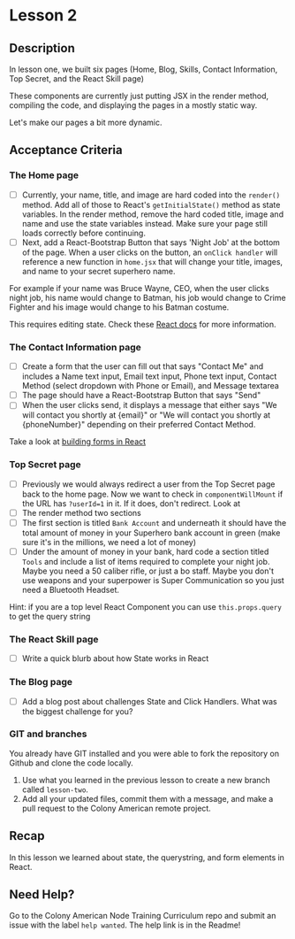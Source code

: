 # Lesson 2

## Description

In lesson one, we built six pages (Home, Blog, Skills, Contact Information, Top Secret, and the React Skill page)

These components are currently just putting JSX in the render method, compiling the code, and displaying
the pages in a mostly static way.

Let's make our pages a bit more dynamic.

## Acceptance Criteria

### The Home page
  - [ ] Currently, your name, title, and image are hard coded into the `render()` method. Add all of those to
  React's `getInitialState()` method as state variables. In the render method, remove the hard coded
  title, image and name and use the state variables instead. Make sure your page still loads correctly before
  continuing.
  - [ ] Next, add a React-Bootstrap Button that says 'Night Job' at the bottom of the page. When a user clicks
  on the button, an `onClick handler` will reference a new function in `home.jsx` that will change your title,
  images, and name to your secret superhero name.

  For example if your name was Bruce Wayne, CEO, when the user clicks night job, his name would change to
  Batman, his job would change to Crime Fighter and his image would change to his Batman costume.

  This requires editing state. Check these [React docs](https://facebook.github.io/react/docs/interactivity-and-dynamic-uis.html) for more information.

### The Contact Information page
  - [ ] Create a form that the user can fill out that says "Contact Me" and includes a Name text input,
  Email text input, Phone text input, Contact Method (select dropdown with Phone or Email), and Message textarea
  - [ ] The page should have a React-Bootstrap Button that says "Send"
  - [ ] When the user clicks send, it displays a message that either says "We will contact you shortly at {email}" or "We will contact you shortly at {phoneNumber}" depending on their preferred Contact Method.

  Take a look at [building forms in React](https://facebook.github.io/react/docs/forms.html)

### Top Secret page
  - [ ] Previously we would always redirect a user from the Top Secret page back to the home page. Now
  we want to check in `componentWillMount` if the URL has `?userId=1` in it. If it does, don't redirect.
  Look at
  - [ ] The render method two sections
  - [ ] The first section is titled `Bank Account` and underneath it should
  have the total amount of money in your Superhero bank account in green
  (make sure it's in the millions, we need a lot of money)
  - [ ] Under the amount of money in your bank, hard code a section titled `Tools` and include a list
  of items required to complete your night job. Maybe you need a 50 caliber rifle, or just a bo staff.
  Maybe you don't use weapons and your superpower is Super Communication so you just need a
  Bluetooth Headset.

  Hint: if you are a top level React Component you can use `this.props.query` to get the query string

### The React Skill page
  - [ ] Write a quick blurb about how State works in React

### The Blog page
  - [ ] Add a blog post about challenges State and Click Handlers. What was the biggest challenge for you?

### GIT and branches

You already have GIT installed and you were able to fork the repository on Github and clone the code locally.

1. Use what you learned in the previous lesson to create a new branch called `lesson-two`.
1. Add all your updated files, commit them with a message, and make a pull request to the Colony American remote project.

## Recap

In this lesson we learned about state, the querystring, and form elements in React.

## Need Help?

Go to the Colony American Node Training Curriculum repo and submit an issue with the label `help wanted`. The help link is in the Readme!
